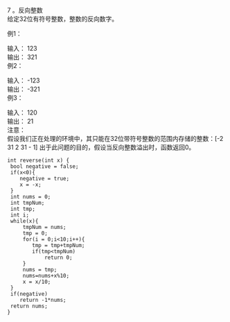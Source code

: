 7 。反向整数  
给定32位有符号整数，整数的反向数字。

例1：

输入： 123  
 输出： 321  
例2：  

输入： -123  
 输出： -321  
例3：

输入： 120  
 输出： 21  
注意：  
假设我们正在处理的环境中，其只能在32位带符号整数的范围内存储的整数：[-2 31 2 31  - 1] 出于此问题的目的，假设当反向整数溢出时，函数返回0。  

    int reverse(int x) {
     bool negative = false;
     if(x<0){
        negative = true;
        x = -x;
     }
     int nums = 0;
     int tmpNum;
     int tmp;
     int i;
     while(x){
         tmpNum = nums;
         tmp = 0;
         for(i = 0;i<10;i++){
            tmp = tmp+tmpNum;
            if(tmp<tmpNum)
                return 0;
         }
         nums = tmp;
         nums=nums+x%10;
         x = x/10;
     }
     if(negative)
        return -1*nums;
     return nums;
	}